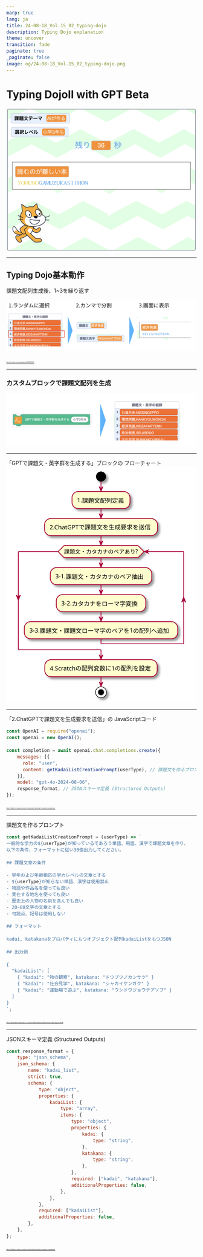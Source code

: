 ```yaml
---
marp: true
lang: ja
title: 24-08-18_Vol.15_02_typing-dojo
description: Typing Dojo explanation
theme: uncover
transition: fade
paginate: true
_paginate: false
image: og/24-08-18_Vol.15_02_typing-dojo.png
---
```


# Typing DojoⅡ with GPT Beta

![bg opacity width:800](assets/typing-dojo-background.png)

---

## Typing Dojo基本動作
課題文配列生成後、1~3を繰り返す

![width:1100](assets/typing-dojo-summary.png)

<span style="font-size: 25%;">
<a href="https://scratch.mit.edu/projects/1036221510/">https://scratch.mit.edu/projects/1036221510/</a>
</span>


---

### カスタムブロックで課題文配列を生成

![width:1100](assets/customblock-for-gpt.png)

---

「GPTで課題文・英字群を生成する」ブロックの
フローチャート
![width:400](assets/flowchart-get-kadai-list-with-gpt.svg)

---

「2.ChatGPTで課題文を生成要求を送信」の
JavaScriptコード


```js
const OpenAI = require("openai");
const openai = new OpenAI();

const completion = await openai.chat.completions.create({
    messages: [{ 
      role: "user", 
      content: getKadaiListCreationPrompt(userType), // 課題文を作るプロンプト
    }],
    model: "gpt-4o-2024-08-06",
    response_format, // JSONスキーマ定義 (Structured Outputs)
});
```

<span style="font-size: 25%;">
<a href="https://platform.openai.com/docs/quickstart?quickstart-example=completions">https://platform.openai.com/docs/quickstart?quickstart-example=completions</a>
</span>





---

課題文を作るプロンプト

```js
const getKadaiListCreationPrompt = (userType) => `
一般的な学力の${userType}が知っているであろう単語、用語、漢字で課題文章を作り、
以下の条件、フォーマットに従い30個出力してください。

## 課題文章の条件

- 学年および年齢相応の学力レベルの文章とする
- ${userType}が知らない単語、漢字は使用禁止
- 物語や作品名を使っても良い
- 実在する地名を使っても良い
- 歴史上の人物の名前を含んでも良い
- 20~80文字の文章とする
- 句読点、記号は使用しない

## フォーマット

kadai, katakanaをプロパティにもつオブジェクト配列kadaiListをもつJSON

## 出力例

{
  "kadaiList": [
    { "kadai": "物の観察", katakana: "ドウブツノカンサツ" }
    { "kadai": "社会見学", katakana: "シャカイケンガク" }
    { "kadai": "運動場で遊ぶ", katakana: "ウンドウジョウデアソブ" }
  ]
}
`;
```

<span style="font-size: 25%;">
<a href="https://developer.mozilla.org/en-US/docs/Web/JavaScript/Reference/Global_Objects/JSON">https://developer.mozilla.org/en-US/docs/Web/JavaScript/Reference/Global_Objects/JSON</a>
</span>

---

JSONスキーマ定義 (Structured Outputs)

```js
const response_format = {
    type: "json_schema",
    json_schema: {
        name: "kadai_list",
        strict: true,
        schema: {
            type: "object",
            properties: {
                kadaiList: {
                    type: "array",
                    items: {
                        type: "object",
                        properties: {
                            kadai: {
                                type: "string",
                            },
                            katakana: {
                                type: "string",
                            },
                        },
                        required: ["kadai", "katakana"],
                        additionalProperties: false,
                    },
                },
            },
            required: ["kadaiList"],
            additionalProperties: false,
        },
    },
};
```

<span style="font-size: 25%;">
<a href="https://platform.openai.com/docs/quickstart?quickstart-example=completions">https://platform.openai.com/docs/quickstart?quickstart-example=completions</a>
</span>

